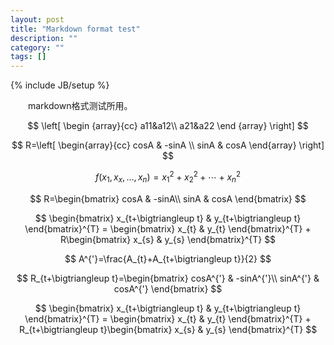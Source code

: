 ```yaml
---
layout: post
title: "Markdown format test"
description: ""
category: ""
tags: []
---
```

{% include JB/setup %}

　　markdown格式测试所用。

<!--more-->


$$
\left[
\begin {array}{cc}
a11&a12\\
a21&a22
\end {array}
\right]
$$

$$
R=\left[
\begin{array}{cc}
cosA & -sinA \\
sinA & cosA
\end{array}
\right]
$$

  
$$f(x_1,x_x,\ldots,x_n) = x_1^2 + x_2^2 + \cdots + x_n^2 $$
  
$$
R=\begin{bmatrix}
cosA & -sinA\\ 
sinA & cosA
\end{bmatrix}
$$



$$
\begin{bmatrix}
x_{t+\bigtriangleup t} & y_{t+\bigtriangleup t}
\end{bmatrix}^{T} = \begin{bmatrix}
x_{t} & y_{t}
\end{bmatrix}^{T} + R\begin{bmatrix}
x_{s} & y_{s}
\end{bmatrix}^{T}
$$

$$
A^{'}=\frac{A_{t}+A_{t+\bigtriangleup t}}{2}
$$

$$
R_{t+\bigtriangleup t}=\begin{bmatrix}
cosA^{'} & -sinA^{'}\\ 
sinA^{'} & cosA^{'}
\end{bmatrix}
$$

$$
\begin{bmatrix}
x_{t+\bigtriangleup t} & y_{t+\bigtriangleup t}
\end{bmatrix}^{T} = \begin{bmatrix}
x_{t} & y_{t}
\end{bmatrix}^{T} + R_{t+\bigtriangleup t}\begin{bmatrix}
x_{s} & y_{s}
\end{bmatrix}^{T}
$$


 
